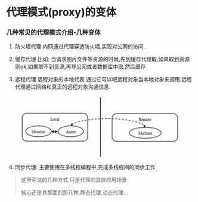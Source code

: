# 代理模式(proxy)的变体

### 几种常见的代理模式介绍-几种变体
 
 
1. 防火墙代理
    内网通过代理穿透防火墙,实现对公网的访问.
2. 缓存代理
    比如: 当请求图片文件等资源的时候,先到缓存代理取,如果取到资源则ok,如果取不到资源,再导公网或者数据库中取,然后缓存
3. 远程代理
    远程对象的本地代表,通过它可以吧远程对象当本地对象来调用.远程代理通过网络和真正的远程对象沟通信息.
         
    ![](./img/QQ截图20210207214256.png)

4. 同步代理: 主要使用在多线程编程中,完成多线程间的同步工作

 

>
>这里面说的几种方式,只是代理的具体应用场景
>
>核心还是其那面的那几种,静态代理,动态代理...

 
 
 
 
 
 
 
 
 
 
 
 
 
 
 
 


 
 
 
